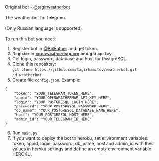 Original bot - <a href="https://t.me/tagirweatherbot">@tagirweatherbot</a><br>
<br>
The weather bot for telegram.<br>
<br>
(Only Russian language is supported)<br>
<br>
To run this bot you need:<br>
1) Register bot in <a href="https://t.me/botfather">@BotFather</a> and get token.<br>
2) Register in <a href="https://openweathermap.org">openweathermap.org</a> and get api key.<br>
3) Get login, password, database and host for PostgreSQL.<br>
4) Clone this repository:<br>
```git clone https://github.com/tagirhamitov/weatherbot.git```<br>
```cd weatherbot```<br>
5) Create file ```config.json```. Example:<br>
```
{
    "token": "YOUR_TELEGRAM_TOKEN_HERE",
    "appid": "YOUR_OPENWEATHERMAP_API_KEY_HERE",
    "login": "YOUR_POSTGRESQL_LOGIN_HERE",
    "password": "YOUR_POSTGRESQL_PASSWORD_HERE",
    "db_name": "YOUR_POSTGRESQL_DATABASE_NAME_HERE",
    "host": "YOUR_POSTGRESQL_HOST_HERE",
    "admin_id": "YOUR_TELEGRAM_ID_HERE"
}
```
6) Run ```main.py```<br>
7) If you want to deploy the bot to heroku, set environment variables: token, appid, login, password, db_name, host and admin_id
 with their values in heroku settings and define an empty environment variable HEROKU.
